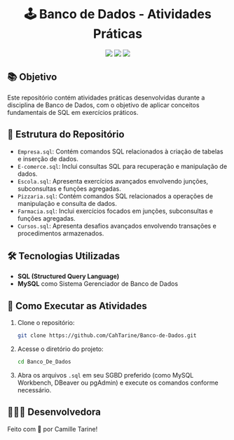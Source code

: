

<h1 align="center">🕹️ Banco de Dados - Atividades Práticas</h1>

<p align="center">
<img src="https://img.shields.io/badge/status-concluído-purple?style=for-the-badge" />
<img src="https://img.shields.io/badge/SQL-4479A1?style=for-the-badge&logo=postgresql&logoColor=white" />
<img src="https://img.shields.io/badge/MySQL-005C84?style=for-the-badge&logo=mysql&logoColor=white" />
</p>

##

## 📚 Objetivo
Este repositório contém atividades práticas desenvolvidas durante a disciplina de Banco de Dados, com o objetivo de aplicar conceitos fundamentais de SQL em exercícios práticos.

## 📁 Estrutura do Repositório

- `Empresa.sql`: Contém comandos SQL relacionados à criação de tabelas e inserção de dados.
- `E-comerce.sql`: Inclui consultas SQL para recuperação e manipulação de dados.
- `Escola.sql`: Apresenta exercícios avançados envolvendo junções, subconsultas e funções agregadas.
- `Pizzaria.sql`: Contém comandos SQL relacionados a operações de manipulação e consulta de dados.
- `Farmacia.sql`: Inclui exercícios focados em junções, subconsultas e funções agregadas.
- `Cursos.sql`: Apresenta desafios avançados envolvendo transações e procedimentos armazenados.


## 🛠️ Tecnologias Utilizadas

- **SQL (Structured Query Language)**
- **MySQL** como Sistema Gerenciador de Banco de Dados

## 🚀 Como Executar as Atividades

1. Clone o repositório:
   ```bash
   git clone https://github.com/CahTarine/Banco-de-Dados.git
   ```

2. Acesse o diretório do projeto:
   ```bash
   cd Banco_De_Dados
   ```

3. Abra os arquivos `.sql` em seu SGBD preferido (como MySQL Workbench, DBeaver ou pgAdmin) e execute os comandos conforme necessário.

##

## 👩🏻‍💻 Desenvolvedora

Feito com 💜 por Camille Tarine!
